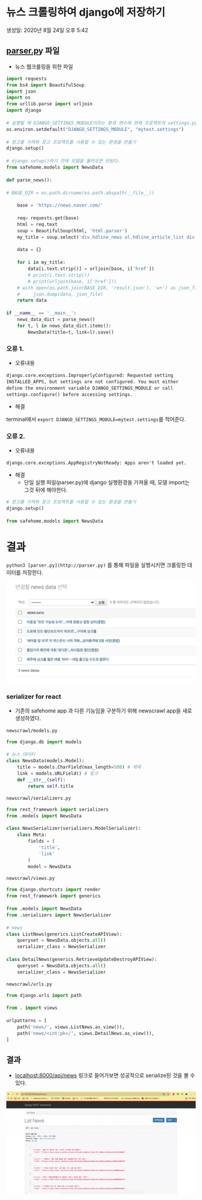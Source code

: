 # 뉴스 크롤링하여 django에 저장하기

생성일: 2020년 8월 24일 오후 5:42

## [parser.p](http://parser.pt)y 파일

- 뉴스 웹크롤링을 위한 파일

```python
import requests
from bs4 import BeautifulSoup
import json
import os
from urllib.parse import urljoin
import django

# 실행될 때 DJANGO_SETTINGS_MODULE이라는 환경 변수에 현재 프로젝트의 settings.py파일 경로를 등록
os.environ.setdefault("DJANGO_SETTINGS_MODULE", "mytest.settings")

# 장고를 가져와 장고 프로젝트를 사용할 수 있는 환경을 만들기
django.setup()

# django.setup()하기 전에 모델을 불러오면 안된다.
from safehome.models import NewsData

def parse_news():

# BASE_DIR = os.path.dirname(os.path.abspath(__file__))

    base = 'https://news.naver.com/'

    req= requests.get(base)
    html = req.text
    soup = BeautifulSoup(html, 'html.parser')
    my_title = soup.select('div.hdline_news ul.hdline_article_list div.hdline_article_tit a')

    data = {}

    for i in my_title:
        data[i.text.strip()] = urljoin(base, i['href'])
        # print(i.text.strip())
        # print(urljoin(base, i['href']))
    # with open(os.path.join(BASE_DIR, 'result.json'), 'w+') as json_file:
    #     json.dump(data, json_file)
    return data

if __name__ == '__main__':
    news_data_dict = parse_news()
    for t, l in news_data_dict.items():
        NewsData(title=t, link=l).save()
```

### 오류 1.

- 오류내용

`django.core.exceptions.ImproperlyConfigured: Requested setting INSTALLED_APPS, but settings are not configured. You must either define the environment variable DJANGO_SETTINGS_MODULE or call settings.configure() before accessing settings.`

- 해결

terminal에서 `export DJANGO_SETTINGS_MODULE=mytest.settings`를 적어준다.

### 오류 2.

- 오류내용

`django.core.exceptions.AppRegistryNotReady: Apps aren't loaded yet.`

- 해결
    - 단일 실행 파일(parser.py)에 django 실행환경을 가져올 때, 모델 import는 그것 뒤에 해야한다.

```python
# 장고를 가져와 장고 프로젝트를 사용할 수 있는 환경을 만들기
django.setup()

from safehome.models import NewsData
```

# 결과

`python3 [parser.py](http://parser.py)` 를 통해 파일을 실행시키면 크롤링한 데이터를 저장한다.

![admin_news](img/admin_news.PNG)

### serializer for react

- 기존의 safehome app 과 다른 기능임을 구분하기 위해 newscrawl app을 새로 생성하였다.

`newscrawl/models.py`

```python
from django.db import models

# 뉴스 데이터
class NewsData(models.Model):
    title = models.CharField(max_length=500) # 제목
    link = models.URLField() # 링크
    def __str__(self):
        return self.title
```

`newscrawl/serializers.py`

```python
from rest_framework import serializers
from .models import NewsData

class NewsSerializer(serializers.ModelSerializer):
    class Meta:
        fields = (
            'title',
            'link'
        )
        model = NewsData
```

`newscrawl/views.py`

```python
from django.shortcuts import render
from rest_framework import generics

from .models import NewsData
from .serializers import NewsSerializer

# news
class ListNews(generics.ListCreateAPIView):
    queryset = NewsData.objects.all()
    serializer_class = NewsSerializer

class DetailNews(generics.RetrieveUpdateDestroyAPIView):
    queryset = NewsData.objects.all()
    serializer_class = NewsSerializer
```

`newscrawl/urls.py`

```python
from django.urls import path

from . import views

urlpatterns = [
    path('news/', views.ListNews.as_view()),
    path('news/<int:pk>/', views.DetailNews.as_view()),
]
```

## 결과

- [localhost:8000/api/news](http://localhost:8000/api/news) 링크로 들어가보면 성공적으로 serialize된 것을 볼 수 있다.

![api_news](img/api_news.PNG)
